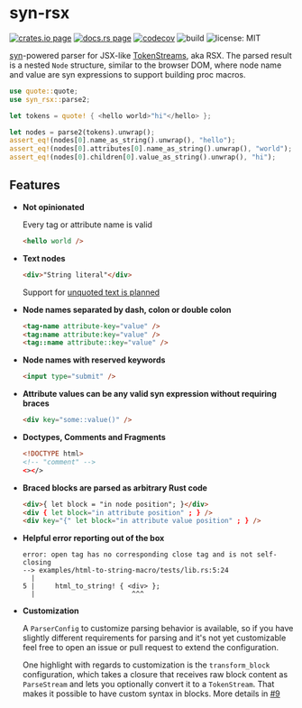 # syn-rsx

[![crates.io page](https://img.shields.io/crates/v/syn-rsx.svg)](https://crates.io/crates/syn-rsx)
[![docs.rs page](https://docs.rs/syn-rsx/badge.svg)](https://docs.rs/syn-rsx/)
[![codecov](https://codecov.io/gh/stoically/syn-rsx/branch/main/graph/badge.svg?token=2LMJ8YEV92)](https://codecov.io/gh/stoically/syn-rsx)
![build](https://github.com/stoically/syn-rsx/workflows/build/badge.svg)
![license: MIT](https://img.shields.io/crates/l/syn-rsx.svg)

[syn](https://github.com/dtolnay/syn)-powered parser for JSX-like [TokenStreams](https://doc.rust-lang.org/proc_macro/struct.TokenStream.html), aka RSX. The parsed result is a nested `Node` structure, similar to the browser DOM, where node name and value are syn expressions to support building proc macros.

```rust
use quote::quote;
use syn_rsx::parse2;

let tokens = quote! { <hello world>"hi"</hello> };

let nodes = parse2(tokens).unwrap();
assert_eq!(nodes[0].name_as_string().unwrap(), "hello");
assert_eq!(nodes[0].attributes[0].name_as_string().unwrap(), "world");
assert_eq!(nodes[0].children[0].value_as_string().unwrap(), "hi");
```

## Features

- **Not opinionated**

  Every tag or attribute name is valid

  ```html
  <hello world />
  ```

- **Text nodes**

  ```html
  <div>"String literal"</div>
  ```

  Support for [unquoted text is planned]

- **Node names separated by dash, colon or double colon**

  ```html
  <tag-name attribute-key="value" />
  <tag:name attribute:key="value" />
  <tag::name attribute::key="value" />
  ```

- **Node names with reserved keywords**

  ```html
  <input type="submit" />
  ```

- **Attribute values can be any valid syn expression without requiring braces**

  ```html
  <div key="some::value()" />
  ```

- **Doctypes, Comments and Fragments**

  ```html
  <!DOCTYPE html>
  <!-- "comment" -->
  <></>
  ```

- **Braced blocks are parsed as arbitrary Rust code**

  ```html
  <div>{ let block = "in node position"; }</div>
  <div { let block="in attribute position" ; } />
  <div key="{" let block="in attribute value position" ; } />
  ```

- **Helpful error reporting out of the box**

  ```rust,no-run
  error: open tag has no corresponding close tag and is not self-closing
  --> examples/html-to-string-macro/tests/lib.rs:5:24
    |
  5 |     html_to_string! { <div> };
    |                        ^^^
  ```

- **Customization**

  A `ParserConfig` to customize parsing behavior is available, so if you have
  slightly different requirements for parsing and it's not yet customizable
  feel free to open an issue or pull request to extend the configuration.

  One highlight with regards to customization is the `transform_block`
  configuration, which takes a closure that receives raw block content as
  `ParseStream` and lets you optionally convert it to a `TokenStream`. That makes it
  possible to have custom syntax in blocks. More details in [#9]

[`syn`]: /syn
[`tokenstream`]: https://doc.rust-lang.org/proc_macro/struct.TokenStream.html
[unquoted text is planned]: https://github.com/stoically/syn-rsx/issues/2
[#9]: https://github.com/stoically/syn-rsx/issues/9
